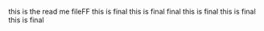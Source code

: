 this is the read me fileFF
this is final
this is final
final
this is final
this is final
this is final
